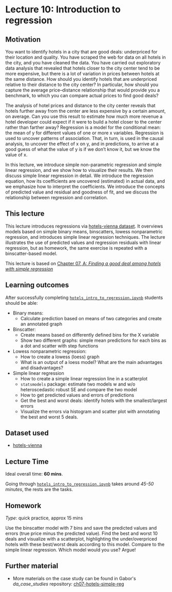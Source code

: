 # Lecture 10: Introduction to regression

## Motivation

You want to identify hotels in a city that are good deals: underpriced for their location and quality. You have scraped the web for data on all hotels in the city, and you have cleaned the data. You have carried out exploratory data analysis that revealed that hotels closer to the city center tend to be more expensive, but there is a lot of variation in prices between hotels at the same distance. How should you identify hotels that are underpriced relative to their distance to the city center? In particular, how should you capture the average price–distance relationship that would provide you a benchmark, to which you can compare actual prices to find good deals?

The analysis of hotel prices and distance to the city center reveals that hotels further away from the center are less expensive by a certain amount, on average. Can you use this result to estimate how much more revenue a hotel developer could expect if it were to build a hotel closer to the center rather than farther away? Regression is a model for the conditional mean: the mean of y for different values of one or more x variables. Regression is used to uncover patterns of association. That, in turn, is used in the causal analysis, to uncover the effect of x on y, and in predictions, to arrive at a good guess of what the value of y is if we don’t know it, but we know the value of x.

In this lecture, we introduce simple non-parametric regression and simple linear regression, and we show how to visualize their results. We then discuss simple linear regression in detail. We introduce the regression equation, how its coefficients are uncovered (estimated) in actual data, and we emphasize how to interpret the coefficients. We introduce the concepts of predicted value and residual and goodness of fit, and we discuss the relationship between regression and correlation.

## This lecture

This lecture introduces regressions via [hotels-vienna dataset](https://gabors-data-analysis.com/datasets/#hotels-vienna). It overviews models based on simple binary means, binscatters, lowess nonparametric regression, and introduces simple linear regression techniques. The lecture illustrates the use of predicted values and regression residuals with linear regression, but as homework, the same exercise is repeated with a binscatter-based model.

This lecture is based on [Chapter 07, A: *Finding a good deal among hotels with simple regression*](https://gabors-data-analysis.com/casestudies/#ch07a-finding-a-good-deal-among-hotels-with-simple-regression)

## Learning outcomes
After successfully completing [`hotels_intro_to_regression.ipynb`](https://github.com/gabors-data-analysis/da-coding-python/blob/main/lecture10-intro-to-regression/intro_to_regression.ipynb) students should be able:

  - Binary means:
    - Calculate prediction based on means of two categories and create an annotated graph
  - Binscatter:
    - Create means based on differently defined bins for the X variable
    - Show two different graphs: simple mean predictions for each bins as a dot and scatter with step functions
  - Lowess nonparametric regression:
    - How to create a lowess (loess) graph
    - What is an output of a loess model? What are the main advantages and disadvantages?
  - Simple linear regression
    - How to create a simple linear regression line in a scatterplot
    - `statsmodels` package: estimate two models w and w/o heteroscedastic robust SE and compare the two model
    - How to get predicted values and errors of predictions
    - Get the best and worst deals: identify hotels with the smallest/largest errors
    - Visualize the errors via histogram and scatter plot with annotating the best and worst 5 deals.

## Dataset used

- [hotels-vienna](https://gabors-data-analysis.com/datasets/#hotels-vienna)

## Lecture Time

Ideal overall time: **60 mins**.

Going through [`hotels_intro_to_regression.ipynb`](https://github.com/gabors-data-analysis/da-coding-python/blob/main/lecture10-intro-to-regression/intro_to_regression.ipynb) takes around *45-50 minutes*, the rests are the tasks.


## Homework

*Type*: quick practice, approx 15 mins

Use the binscatter model with 7 bins and save the predicted values and errors (true price minus the predicted value). Find the best and worst 10 deals and visualize with a scatterplot, highlighting the under/overpriced hotels with these best/worst deals according to this model. Compare to the simple linear regression. Which model would you use? Argue!


## Further material

  - More materials on the case study can be found in Gabor's *da_case_studies* repository: [ch07-hotels-simple-reg](https://github.com/gabors-data-analysis/da_case_studies/tree/master/ch07-hotels-simple-reg)